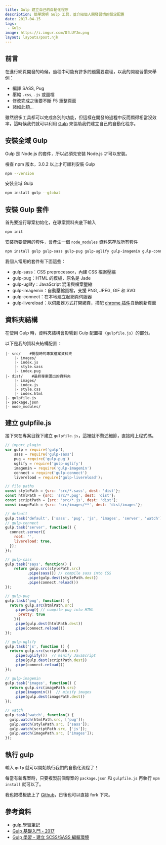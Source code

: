 ```yaml
---
title: Gulp 建立自己的自動化程序
description: 簡單說明 Gulp 工具，並介紹個人開發習慣的設定配置
date: 2017-04-15
tags:
 - Gulp
image: https://i.imgur.com/OfLUYJm.png
layout: layouts/post.njk
---
```


## 前言

在進行網頁開發的時候，過程中可能有許多問題需要處理，以我的開發習慣來舉例：

-   編譯 SASS, Pug
-   壓縮 `.css`, `.js` 或圖檔
-   修改完成之後要不斷 F5 重整頁面
-   諸如此類…

雖然很多工具都可以完成各別的功能，但這樣在開發的過程中反而顯得相當沒效率，這時候我們就可以利用 [Gulp](http://gulpjs.com/) 來協助我們建立自己的自動化程序。

## 安裝全域 Gulp

Gulp 是 Node.js 的套件，所以必須先安裝 Node.js 才可以安裝。

檢查 npm 版本，3.0.2 以上才可順利安裝 Gulp

```bash
npm --version
```

安裝全域 Gulp

```bash
npm install gulp --global
```

## 安裝 Gulp 套件

首先要進行專案初始化，在專案資料夾底下輸入

```bash
npm init
```

安裝所要使用的套件，會產生一個 `node_modules` 資料來存放所有套件

```bash
npm install gulp gulp-sass gulp-pug gulp-uglify gulp-imagemin gulp-connect gulp-livereload -save-dev
```

我個人常用的套件有下面這些：

-   gulp-sass：CSS preprocessor，內建 CSS 檔案壓縮
-   gulp-pug：HTML 的模板，原名是 Jade
-   gulp-uglify：JavaScript 混淆與檔案壓縮
-   gulp-imagemin：自動壓縮圖檔，支援 PNG, JPEG, GIF 和 SVG
-   gulp-connect：在本地建立起網頁伺服器
-   gulp-livereload：以伺服器方式打開網頁，搭配 [chrome 插件](https://chrome.google.com/webstore/detail/livereload/jnihajbhpnppcggbcgedagnkighmdlei)自動刷新頁面

## 資料夾結構

在使用 Gulp 時，資料夾結構會影響到 Gulp 配置檔（`gulpfile.js`）的部分。

以下是我的資料夾結構配置：

```plain
|- src/    #開發時的專案檔案資料夾
    |- images/
    |- index.js
    |- style.sass
    |- index.pug
|- dist/    #最終專案匯出的資料夾
    |- images/
    |- index.js
    |- style.css
    |- index.html
|- gulpfile.js
|- package.json
|- node_modules/
```

## 建立 gulpfile.js

接下來在專案目錄下建立 `gulpfile.js`，這裡就不贅述細節，直接附上程式碼。

```javascript
// import plugin
var gulp = require('gulp'),
    sass = require('gulp-sass')
    pug = require('gulp-pug')
    uglify = require('gulp-uglify')
    imagemin = require('gulp-imagemin')
    connect = require('gulp-connect')
    livereload = require('gulp-livereload');

// file paths
const stylePath = {src: 'src/*.sass', dest: 'dist'};
const htmlPath = {src: 'src/*.pug', dest: 'dist'};
const scriptPath = {src: 'src/*.js', dest: 'dist'};
const imagePath = {src: 'src/images/**', dest: 'dist/images'};

// default
gulp.task('default', ['sass', 'pug', 'js', 'images', 'server', 'watch']);
// gulp-connect
gulp.task('server', function() {
  connect.server({
    root: '',
    livereload: true,
  });
});

// gulp-sass
gulp.task('sass', function() {
	return gulp.src(stylePath.src)
          .pipe(sass()) // compile sass into CSS
          .pipe(gulp.dest(stylePath.dest))
          .pipe(connect.reload())
});

// gulp-pug
gulp.task('pug', function() {
  return gulp.src(htmlPath.src)
    .pipe(pug({ // compile pug into HTML
      pretty: true
    }))
    .pipe(gulp.dest(htmlPath.dest))
    .pipe(connect.reload())
});

// gulp-uglify
gulp.task('js', function () {
  return gulp.src(scriptPath.src)
    .pipe(uglify())  // minify JavaScript
    .pipe(gulp.dest(scriptPath.dest))
    .pipe(connect.reload())
});

// gulp-imagemin  
gulp.task('images', function() {
  return gulp.src(imagePath.src)
    .pipe(imagemin())  // minify images
    .pipe(gulp.dest(imagePath.dest)) 
});

// watch
gulp.task('watch', function() {
  gulp.watch(htmlPath.src, ['pug']);
  gulp.watch(stylePath.src, ['sass']);
  gulp.watch(scriptPath.src, ['js']);
  gulp.watch(imagePath.src, ['images']);
});
```

## 執行 gulp

輸入 `gulp` 就可以開始執行我們的自動化流程了！

每當有新專案時，只要複製前個專案的 `package.json` 和 `gulpfile.js` 再執行 `npm install` 就可以了。

我也把模板放上了 [Github](https://github.com/frantw/GulpTemplate)，日後也可以直接 fork 下來。

## 參考資料

-   [gulp 學習筆記](https://www.gitbook.com/book/kejyuntw/gulp-learning-notes/details)
-   [Gulp 基礎入門 - 2017](https://qq7886.gitbooks.io/gulp-beginner/content/)
-   [Gulp 學習 - 建立 SCSS/SASS 編輯環境](http://www.oxxostudio.tw/articles/201503/gulp-4-scss-sass.html)
